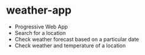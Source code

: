 # weather-app
* Progressive Web App
* Search for a location
* Check weather forecast based on a particular date
* Check weather and temperature of a location
